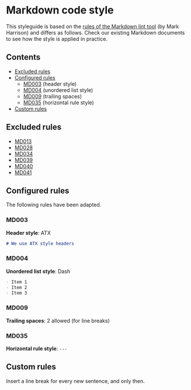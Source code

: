 # Markdown code style

This styleguide is based on the [rules of the Markdown lint tool](https://github.com/markdownlint/markdownlint/blob/master/docs/RULES.md) (by Mark Harrison) and differs as follows.
Check our existing Markdown documents to see how the style is applied in practice.

## Contents

- [Excluded rules](#excluded-rules)
- [Configured rules](#configured-rules)
  - [MD003](#md003) (header style)
  - [MD004](#md004) (unordered list style)
  - [MD009](#md009) (trailing spaces)
  - [MD035](#md035) (horizontal rule style)
- [Custom rules](#custom-rules)

## Excluded rules

- [MD013](https://github.com/markdownlint/markdownlint/blob/master/docs/RULES.md#md013---line-length)
- [MD028](https://github.com/markdownlint/markdownlint/blob/master/docs/RULES.md#md028---blank-line-inside-blockquote)
- [MD034](https://github.com/markdownlint/markdownlint/blob/master/docs/RULES.md#md034---bare-url-used)
- [MD039](https://github.com/markdownlint/markdownlint/blob/master/docs/RULES.md#md039---spaces-inside-link-text)
- [MD040](https://github.com/markdownlint/markdownlint/blob/master/docs/RULES.md#md040---fenced-code-blocks-should-have-a-language-specified)
- [MD041](https://github.com/markdownlint/markdownlint/blob/master/docs/RULES.md#md041---first-line-in-file-should-be-a-top-level-header)

## Configured rules

The following rules have been adapted.

### MD003

**Header style**: ATX

```markdown
# We use ATX style headers
```

### MD004

**Unordered list style**: Dash

```markdown
- Item 1
- Item 2
- Item 3
```

### MD009

**Trailing spaces**: 2 allowed (for line breaks)

### MD035

**Horizontal rule style**: `---`

## Custom rules

Insert a line break for every new sentence, and only then.
